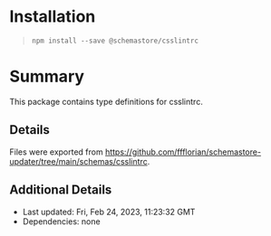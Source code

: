 # Installation
> `npm install --save @schemastore/csslintrc`

# Summary
This package contains type definitions for csslintrc.

## Details
Files were exported from https://github.com/ffflorian/schemastore-updater/tree/main/schemas/csslintrc.

## Additional Details
* Last updated: Fri, Feb 24, 2023, 11:23:32 GMT
* Dependencies: none
